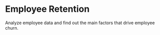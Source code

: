 # Employee Retention

Analyze employee data and find out the main factors that drive employee churn.

